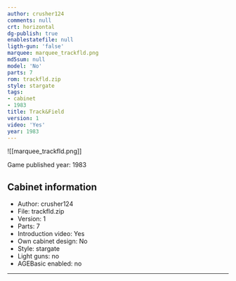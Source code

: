 ```yaml
---
author: crusher124
comments: null
crt: horizontal
dg-publish: true
enablestatefile: null
ligth-gun: 'false'
marquee: marquee_trackfld.png
md5sum: null
model: 'No'
parts: 7
rom: trackfld.zip
style: stargate
tags:
- cabinet
- 1983
title: Track&Field
version: 1
video: 'Yes'
year: 1983
---
```


![[marquee_trackfld.png]]

Game published year: 1983

## Cabinet information

- Author: crusher124
- File: trackfld.zip
- Version: 1
- Parts: 7
- Introduction video: Yes
- Own cabinet design: No
- Style: stargate
- Light guns: no
- AGEBasic enabled: no

---
